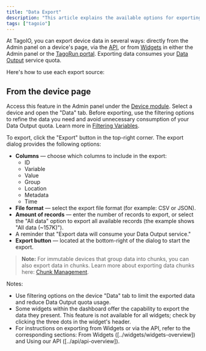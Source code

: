 ```yaml
---
title: "Data Export"
description: "This article explains the available options for exporting device data in TagoIO, and provides step-by-step instructions for exporting data from a device page, including available export options and important quota considerations."
tags: ["tagoio"]
---
```

At TagoIO, you can export device data in several ways: directly from the Admin panel on a device's page, via the [API](../api/api-overview), or from [Widgets](../widgets/widgets-overview) in either the Admin panel or the [TagoRun portal](../../tagorun/tagorun-mobile-app). Exporting data consumes your [Data Output](../services/data-output) service quota.

Here's how to use each export source:

## From the device page

Access this feature in the Admin panel under the [Device module](../devices/devices). Select a device and open the "Data" tab. Before exporting, use the filtering options to refine the data you need and avoid unnecessary consumption of your Data Output quota. Learn more in [Filtering Variables](../data-management/data-filtering).

To export, click the "Export" button in the top-right corner. The export dialog provides the following options:

- **Columns** — choose which columns to include in the export:
  - ID
  - Variable
  - Value
  - Group
  - Location
  - Metadata
  - Time
- **File format** — select the export file format (for example: CSV or JSON).
- **Amount of records** — enter the number of records to export, or select the "All data" option to export all available records (the example shows "All data (~157K)").
- A reminder that "Export data will consume your Data Output service."
- **Export button** — located at the bottom-right of the dialog to start the export.

> **Note:** For immutable devices that group data into chunks, you can also export data in chunks. Learn more about exporting data chunks here: [Chunk Management](https://help.tago.io/portal/en/kb/articles/chunk-management).

<!-- Image placeholder removed for build -->

Notes:
- Use filtering options on the device "Data" tab to limit the exported data and reduce Data Output quota usage.
- Some widgets within the dashboard offer the capability to export the data they present. This feature is not available for all widgets; check by clicking the three dots in the widget's header.
- For instructions on exporting from Widgets or via the API, refer to the corresponding sections: From Widgets ([../widgets/widgets-overview]) and Using our API ([../api/api-overview]).